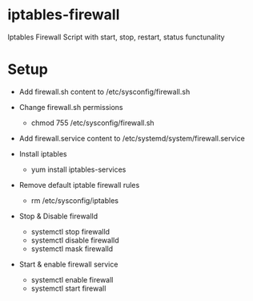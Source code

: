 # iptables-firewall
Iptables Firewall Script with start, stop, restart, status functunality

# Setup
- Add firewall.sh content to /etc/sysconfig/firewall.sh
- Change firewall.sh permissions
  - chmod 755 /etc/sysconfig/firewall.sh
- Add firewall.service content to /etc/systemd/system/firewall.service

- Install iptables
  - yum install iptables-services

- Remove default iptable firewall rules
   - rm /etc/sysconfig/iptables

- Stop & Disable firewalld
  - systemctl stop firewalld
  - systemctl disable firewalld
  - systemctl mask firewalld
  
- Start & enable firewall service
  - systemctl enable firewall
  - systemctl start firewall
